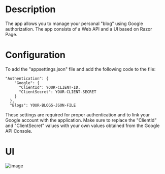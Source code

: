# Description
The app allows you to manage your personal "blog" using Google authorization. The app consists of a Web API and a UI based on Razor Page.

# Configuration
To add the "appsettings.json" file and add the following code to the file:

``` 
"Authentication": {
    "Google": {
      "ClientId": YOUR-CLIENT-ID,
      "ClientSecret": YOUR-CLIENT-SECRET
    }
  },
  "Blogs": YOUR-BLOGS-JSON-FILE
```
These settings are required for proper authentication and to link your Google account with the application. Make sure to replace the "ClientId" and "ClientSecret" values with your own values obtained from the Google API Console.

# UI
![image](https://user-images.githubusercontent.com/78426216/224829010-efc76799-ffa7-466f-857e-288e6a2121bb.png)
